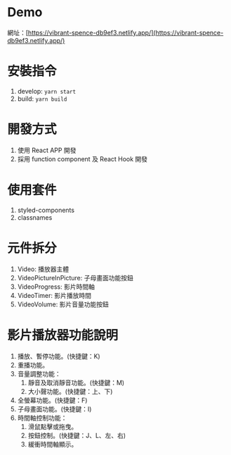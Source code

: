 # Demo

網址：[https://vibrant-spence-db9ef3.netlify.app/](https://vibrant-spence-db9ef3.netlify.app/)

# 安裝指令

1. develop: `yarn start`
2. build: `yarn build`

# 開發方式

1. 使用 React APP 開發
2. 採用 function component 及 React Hook 開發

# 使用套件

1. styled-components
2. classnames

# 元件拆分

1. Video: 播放器主體
2. VideoPictureInPicture: 子母畫面功能按鈕
3. VideoProgress: 影片時間軸
4. VideoTimer: 影片播放時間
5. VideoVolume: 影片音量功能按鈕

# 影片播放器功能說明

1. 播放、暫停功能。(快捷鍵：K)
2. 重播功能。
3. 音量調整功能：
    1. 靜音及取消靜音功能。(快捷鍵：M)
    2. 大小聲功能。(快捷鍵：上、下)
4. 全螢幕功能。(快捷鍵：F)
5. 子母畫面功能。(快捷鍵：I)
6. 時間軸控制功能：
    1. 滑鼠點擊或拖曳。
    2. 按鈕控制。(快捷鍵：J、L、左、右)
    3. 緩衝時間軸顯示。
